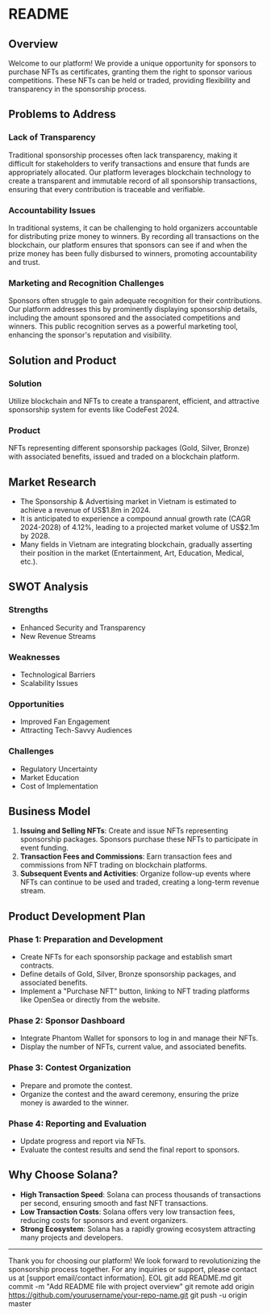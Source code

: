 # README

## Overview

Welcome to our platform! We provide a unique opportunity for sponsors to purchase NFTs as certificates, granting them the right to sponsor various competitions. These NFTs can be held or traded, providing flexibility and transparency in the sponsorship process.

## Problems to Address

### Lack of Transparency

Traditional sponsorship processes often lack transparency, making it difficult for stakeholders to verify transactions and ensure that funds are appropriately allocated. Our platform leverages blockchain technology to create a transparent and immutable record of all sponsorship transactions, ensuring that every contribution is traceable and verifiable.

### Accountability Issues

In traditional systems, it can be challenging to hold organizers accountable for distributing prize money to winners. By recording all transactions on the blockchain, our platform ensures that sponsors can see if and when the prize money has been fully disbursed to winners, promoting accountability and trust.

### Marketing and Recognition Challenges

Sponsors often struggle to gain adequate recognition for their contributions. Our platform addresses this by prominently displaying sponsorship details, including the amount sponsored and the associated competitions and winners. This public recognition serves as a powerful marketing tool, enhancing the sponsor's reputation and visibility.

## Solution and Product

### Solution

Utilize blockchain and NFTs to create a transparent, efficient, and attractive sponsorship system for events like CodeFest 2024.

### Product

NFTs representing different sponsorship packages (Gold, Silver, Bronze) with associated benefits, issued and traded on a blockchain platform.

## Market Research

- The Sponsorship & Advertising market in Vietnam is estimated to achieve a revenue of US$1.8m in 2024.
- It is anticipated to experience a compound annual growth rate (CAGR 2024-2028) of 4.12%, leading to a projected market volume of US$2.1m by 2028.
- Many fields in Vietnam are integrating blockchain, gradually asserting their position in the market (Entertainment, Art, Education, Medical, etc.).

## SWOT Analysis

### Strengths

- Enhanced Security and Transparency
- New Revenue Streams

### Weaknesses

- Technological Barriers
- Scalability Issues

### Opportunities

- Improved Fan Engagement
- Attracting Tech-Savvy Audiences

### Challenges

- Regulatory Uncertainty
- Market Education
- Cost of Implementation

## Business Model

1. **Issuing and Selling NFTs**: Create and issue NFTs representing sponsorship packages. Sponsors purchase these NFTs to participate in event funding.
2. **Transaction Fees and Commissions**: Earn transaction fees and commissions from NFT trading on blockchain platforms.
3. **Subsequent Events and Activities**: Organize follow-up events where NFTs can continue to be used and traded, creating a long-term revenue stream.

## Product Development Plan

### Phase 1: Preparation and Development

- Create NFTs for each sponsorship package and establish smart contracts.
- Define details of Gold, Silver, Bronze sponsorship packages, and associated benefits.
- Implement a "Purchase NFT" button, linking to NFT trading platforms like OpenSea or directly from the website.

### Phase 2: Sponsor Dashboard

- Integrate Phantom Wallet for sponsors to log in and manage their NFTs.
- Display the number of NFTs, current value, and associated benefits.

### Phase 3: Contest Organization

- Prepare and promote the contest.
- Organize the contest and the award ceremony, ensuring the prize money is awarded to the winner.

### Phase 4: Reporting and Evaluation

- Update progress and report via NFTs.
- Evaluate the contest results and send the final report to sponsors.

## Why Choose Solana?

- **High Transaction Speed**: Solana can process thousands of transactions per second, ensuring smooth and fast NFT transactions.
- **Low Transaction Costs**: Solana offers very low transaction fees, reducing costs for sponsors and event organizers.
- **Strong Ecosystem**: Solana has a rapidly growing ecosystem attracting many projects and developers.

---

Thank you for choosing our platform! We look forward to revolutionizing the sponsorship process together. For any inquiries or support, please contact us at [support email/contact information].
EOL
git add README.md
git commit -m "Add README file with project overview"
git remote add origin https://github.com/yourusername/your-repo-name.git
git push -u origin master
